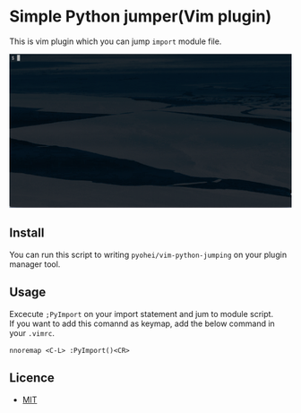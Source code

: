 # Simple Python jumper(Vim plugin)

This is vim plugin which you can jump `import` module file.  

![demo](demo/demo.gif)

## Install

You can run this script to writing `pyohei/vim-python-jumping` on your plugin manager tool.  

## Usage

Excecute `;PyImport` on your import statement and jum to module script.  
If you want to add this comannd as keymap, add the below command in your `.vimrc`.  

```vim
nnoremap <C-L> :PyImport()<CR>
```

## Licence

* [MIT](https://github.com/tcnksm/tool/blob/master/LICENCE)
